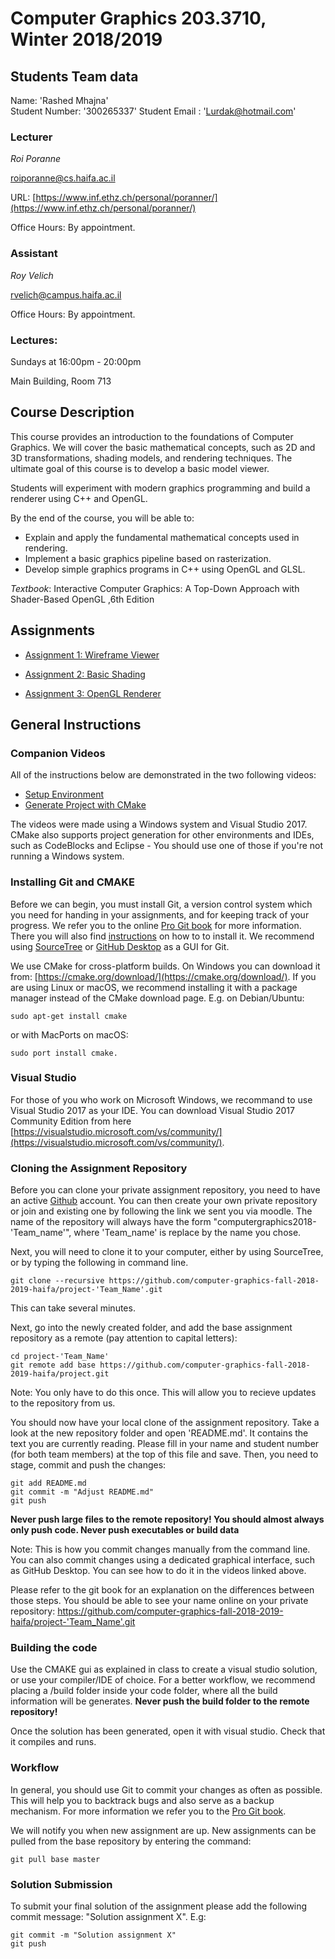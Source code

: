 # Computer Graphics 203.3710, Winter 2018/2019
## Students Team data

Name: 'Rashed Mhajna'  
Student Number: '300265337'
Student Email : 'Lurdak@hotmail.com'


### Lecturer
*Roi Poranne*

[roiporanne@cs.haifa.ac.il](mailto:roiporanne@cs.haifa.ac.il)

URL: [https://www.inf.ethz.ch/personal/poranner/](https://www.inf.ethz.ch/personal/poranner/)

Office Hours: By appointment.

### Assistant
*Roy Velich*

[rvelich@campus.haifa.ac.il](mailto:rvelich@campus.haifa.ac.il)

Office Hours: By appointment.

### Lectures:
Sundays at 16:00pm - 20:00pm

Main Building, Room 713

## Course Description

This course provides an introduction to the foundations of Computer Graphics. We will cover the basic mathematical concepts, such as 2D and 3D transformations, shading models, and rendering techniques. The ultimate goal of this course is to develop a basic model viewer.

Students will experiment with modern graphics programming and build a renderer using C++ and OpenGL.

By the end of the course, you will be able to:

* Explain and apply the fundamental mathematical concepts used in rendering.
* Implement a basic graphics pipeline based on rasterization.
* Develop simple graphics programs in C++ using OpenGL and GLSL.

*Textbook*:
Interactive Computer Graphics: A Top-Down Approach with Shader-Based OpenGL ,6th Edition

## Assignments

* [Assignment 1: Wireframe Viewer](Assignment1/homework1.pdf)

* [Assignment 2: Basic Shading](Assignment2/homework2.pdf)

* [Assignment 3: OpenGL Renderer](Assignment3/homework3.pdf)

## General Instructions

### Companion Videos
All of the instructions below are demonstrated in the two following videos:

* [Setup Environment](https://youtu.be/irAP4DGwvPM)
* [Generate Project with CMake](https://youtu.be/84wIbGCKYgA)

The videos were made using a Windows system and Visual Studio 2017. CMake also supports project generation for other environments and IDEs, such as CodeBlocks and Eclipse - You should use one of those if you're not running a Windows system.

### Installing Git and CMAKE
Before we can begin, you must install Git, a version control system which you need for handing in your assignments, and for keeping track of your progress. We refer you to the online [Pro Git book](https://git-scm.com/book/en/v2) for more information. There you will also find [instructions](https://git-scm.com/book/en/v2/Getting-Started-Installing-Git]) on how to to install it. We recommend using [SourceTree](https://www.sourcetreeapp.com/) or [GitHub Desktop](https://desktop.github.com/) as a GUI for Git.

We use CMake for cross-platform builds. On Windows you can download it from: [https://cmake.org/download/](https://cmake.org/download/). If you are using Linux or macOS, we recommend installing it with a package manager instead of the CMake download page. E.g. on Debian/Ubuntu:
```
sudo apt-get install cmake
```
or with MacPorts on macOS:
```
sudo port install cmake.
```

### Visual Studio
For those of you who work on Microsoft Windows, we recommand to use Visual Studio 2017 as your IDE. You can download Visual Studio 2017 Community Edition from here [https://visualstudio.microsoft.com/vs/community/](https://visualstudio.microsoft.com/vs/community/).

### Cloning the Assignment Repository
Before you can clone your private assignment repository, you need to have an active [Github](https://github.com/) account. You can then create your own private repository or join and existing one by following the link we sent you via moodle. The name of the repository will always have the form "computergraphics2018-'Team_name'", where 'Team_name' is replace by the name you chose.

Next, you will need to clone it to your computer, either by using SourceTree, or by typing the following in command line.
```
git clone --recursive https://github.com/computer-graphics-fall-2018-2019-haifa/project-'Team_Name'.git
```
This can take several minutes.

Next, go into the newly created folder, and add the base assignment repository as a remote (pay attention to capital letters):
```
cd project-'Team_Name'
git remote add base https://github.com/computer-graphics-fall-2018-2019-haifa/project.git
```

Note: You only have to do this once. This will allow you to recieve updates to the repository from us.


You should now have your local clone of the assignment repository. Take a look at the new repository folder and open 'README.md'. It contains the text you are currently reading. Please fill in your name and student number (for both team members) at the top of this file and save. Then, you need to stage, commit and push the changes:
```
git add README.md
git commit -m "Adjust README.md"
git push
```
**Never push large files to the remote repository! You should almost always only push code. Never push executables or build data**

Note: This is how you commit changes manually from the command line. You can also commit changes using a dedicated graphical interface, such as GitHub Desktop. You can see how to do it in the videos linked above.

Please refer to the git book for an explanation on the differences between those steps.
You should be able to see your name online on your private repository: https://github.com/computer-graphics-fall-2018-2019-haifa/project-'Team_Name'.git

### Building the code
Use the CMAKE gui as explained in class to create a visual studio solution, or use your compiler/IDE of choice. For a better workflow, we recommend placing a /build folder inside your code folder, where all the build information will be generates.
**Never push the build folder to the remote repository!**

Once the solution has been generated, open it with visual studio. Check that it compiles and runs.

### Workflow
In general, you should use Git to commit your changes as often as possible. This will help you to backtrack bugs and also serve as a backup mechanism. For more information we refer you to the [Pro Git book](https://git-scm.com/book/en/v2/Git-Basics-Recording-Changes-to-the-Repository).

We will notify you when new assignment are up. New assignments can be pulled from the base repository by entering the command:
```
git pull base master
```

### Solution Submission

To submit your final solution of the assignment please add the following commit message: "Solution assignment X". E.g:
```
git commit -m "Solution assignment X"
git push
```

